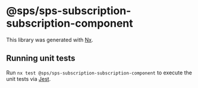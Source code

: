 # @sps/sps-subscription-subscription-component

This library was generated with [Nx](https://nx.dev).

## Running unit tests

Run `nx test @sps/sps-subscription-subscription-component` to execute the unit tests via [Jest](https://jestjs.io).

